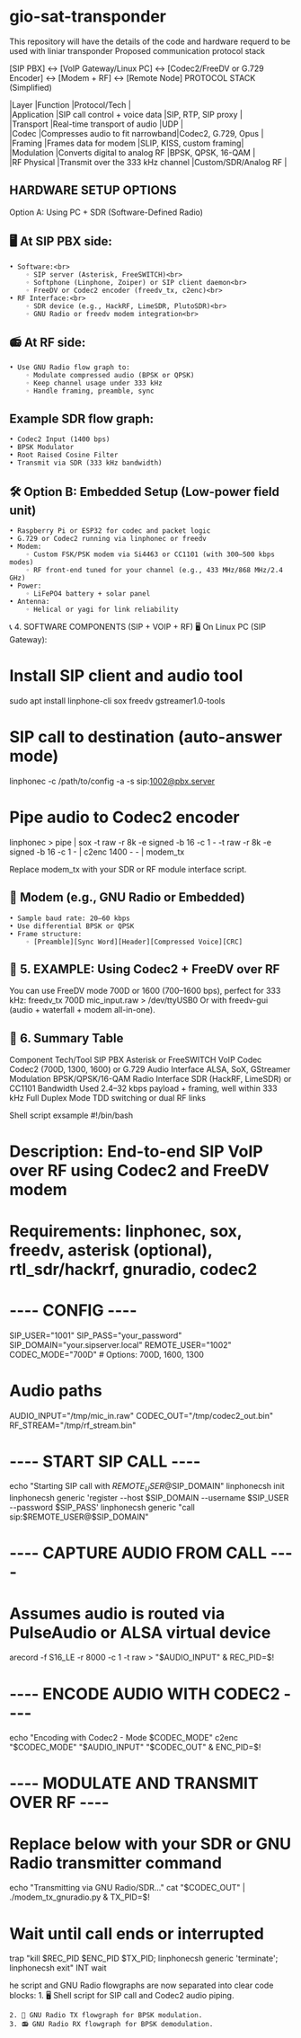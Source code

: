 # gio-sat-transponder
This repository will have the details of the code and hardware requerd to be used with liniar transponder
Proposed communication protocol stack

[SIP PBX] <-> [VoIP Gateway/Linux PC] <-> [Codec2/FreeDV or G.729 Encoder] <-> [Modem + RF] <-> [Remote Node]
PROTOCOL STACK (Simplified)

|Layer           |Function                          |Protocol/Tech             |<br>
|Application     |SIP call control + voice data     |SIP, RTP, SIP proxy       |<br>
|Transport       |Real-time transport of audio      |UDP                       |<br>
|Codec           |Compresses audio to fit narrowband|Codec2, G.729, Opus       |<br>
|Framing         |Frames data for modem             |SLIP, KISS, custom framing|<br>
|Modulation      |Converts digital to analog RF     |BPSK, QPSK, 16-QAM        |<br>
|RF Physical     |Transmit over the 333 kHz channel |Custom/SDR/Analog RF      |<br>
## HARDWARE SETUP OPTIONS
Option A: Using PC + SDR (Software-Defined Radio)<br>
## 🖥️ At SIP PBX side:<br>
    • Software:<br>
        ◦ SIP server (Asterisk, FreeSWITCH)<br>
        ◦ Softphone (Linphone, Zoiper) or SIP client daemon<br>
        ◦ FreeDV or Codec2 encoder (freedv_tx, c2enc)<br>
    • RF Interface:<br>
        ◦ SDR device (e.g., HackRF, LimeSDR, PlutoSDR)<br>
        ◦ GNU Radio or freedv modem integration<br>
## 📻 At RF side:<br>
    • Use GNU Radio flow graph to:
        ◦ Modulate compressed audio (BPSK or QPSK)
        ◦ Keep channel usage under 333 kHz
        ◦ Handle framing, preamble, sync
## Example SDR flow graph:<br>
    • Codec2 Input (1400 bps)
    • BPSK Modulator
    • Root Raised Cosine Filter
    • Transmit via SDR (333 kHz bandwidth)

## 🛠️ Option B: Embedded Setup (Low-power field unit)
    • Raspberry Pi or ESP32 for codec and packet logic
    • G.729 or Codec2 running via linphonec or freedv
    • Modem:
        ◦ Custom FSK/PSK modem via Si4463 or CC1101 (with 300–500 kbps modes)
        ◦ RF front-end tuned for your channel (e.g., 433 MHz/868 MHz/2.4 GHz)
    • Power:
        ◦ LiFePO4 battery + solar panel
    • Antenna:
        ◦ Helical or yagi for link reliability

📞 4. SOFTWARE COMPONENTS (SIP + VOIP + RF)
🖥️ On Linux PC (SIP Gateway):

# Install SIP client and audio tool
sudo apt install linphone-cli sox freedv gstreamer1.0-tools

# SIP call to destination (auto-answer mode)
linphonec -c /path/to/config -a -s sip:1002@pbx.server

# Pipe audio to Codec2 encoder
linphonec > pipe | sox -t raw -r 8k -e signed -b 16 -c 1 - -t raw -r 8k -e signed -b 16 -c 1 - | c2enc 1400 - - | modem_tx

Replace modem_tx with your SDR or RF module interface script.
## 📡 Modem (e.g., GNU Radio or Embedded)
    • Sample baud rate: 20–60 kbps
    • Use differential BPSK or QPSK
    • Frame structure:
        ◦ [Preamble][Sync Word][Header][Compressed Voice][CRC]

## 📶 5. EXAMPLE: Using Codec2 + FreeDV over RF
You can use FreeDV mode 700D or 1600 (700–1600 bps), perfect for 333 kHz:
freedv_tx 700D mic_input.raw > /dev/ttyUSB0
Or with freedv-gui (audio + waterfall + modem all-in-one).

## 📜 6. Summary Table

Component
Tech/Tool
SIP PBX
Asterisk or FreeSWITCH
VoIP Codec
Codec2 (700D, 1300, 1600) or G.729
Audio Interface
ALSA, SoX, GStreamer
Modulation
BPSK/QPSK/16-QAM
Radio Interface
SDR (HackRF, LimeSDR) or CC1101
Bandwidth Used
2.4–32 kbps payload + framing, well within 333 kHz
Full Duplex Mode
TDD switching or dual RF links

Shell script exsample
#!/bin/bash
# Description: End-to-end SIP VoIP over RF using Codec2 and FreeDV modem
# Requirements: linphonec, sox, freedv, asterisk (optional), rtl_sdr/hackrf, gnuradio, codec2
# ---- CONFIG ----
SIP_USER="1001"
SIP_PASS="your_password"
SIP_DOMAIN="your.sipserver.local"
REMOTE_USER="1002"
CODEC_MODE="700D"  # Options: 700D, 1600, 1300

# Audio paths
AUDIO_INPUT="/tmp/mic_in.raw"
CODEC_OUT="/tmp/codec2_out.bin"
RF_STREAM="/tmp/rf_stream.bin"
# ---- START SIP CALL ----
echo "Starting SIP call with $REMOTE_USER@$SIP_DOMAIN"
linphonecsh init
linphonecsh generic 'register --host $SIP_DOMAIN --username $SIP_USER --password $SIP_PASS'
linphonecsh generic "call sip:$REMOTE_USER@$SIP_DOMAIN"
# ---- CAPTURE AUDIO FROM CALL ----
# Assumes audio is routed via PulseAudio or ALSA virtual device
arecord -f S16_LE -r 8000 -c 1 -t raw > "$AUDIO_INPUT" &
REC_PID=$!
# ---- ENCODE AUDIO WITH CODEC2 ----
echo "Encoding with Codec2 - Mode $CODEC_MODE"
c2enc "$CODEC_MODE" "$AUDIO_INPUT" "$CODEC_OUT" &
ENC_PID=$!
# ---- MODULATE AND TRANSMIT OVER RF ----
# Replace below with your SDR or GNU Radio transmitter command
echo "Transmitting via GNU Radio/SDR..."
cat "$CODEC_OUT" | ./modem_tx_gnuradio.py &
TX_PID=$!
# Wait until call ends or interrupted
trap "kill $REC_PID $ENC_PID $TX_PID; linphonecsh generic 'terminate'; linphonecsh exit" INT
wait

he script and GNU Radio flowgraphs are now separated into clear code blocks:
    1. 🖥️ Shell script for SIP call and Codec2 audio piping.
       
    2. 📡 GNU Radio TX flowgraph for BPSK modulation.
    3. 📻 GNU Radio RX flowgraph for BPSK demodulation.

